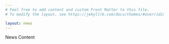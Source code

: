 ```yaml
---
# Feel free to add content and custom Front Matter to this file.
# To modify the layout, see https://jekyllrb.com/docs/themes/#overriding-theme-defaults

layout: news
---
```


News Content

